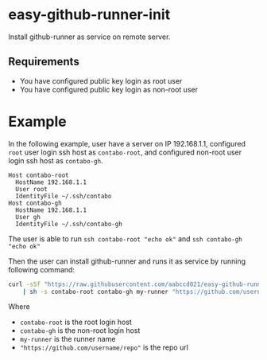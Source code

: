 # easy-github-runner-init
Install github-runner as service on remote server.

## Requirements
- You have configured public key login as root user
- You have configured public key login as non-root user

# Example
In the following example, user have a server on IP 192.168.1.1,
configured `root` user login ssh host as `contabo-root`, and
configured non-root user login ssh host as `contabo-gh`.

```ssh_config
Host contabo-root
  HostName 192.168.1.1
  User root
  IdentityFile ~/.ssh/contabo
Host contabo-gh
  HostName 192.168.1.1
  User gh
  IdentityFile ~/.ssh/contabo-gh
```
The user is able to run `ssh contabo-root "echo ok"` and  `ssh contabo-gh "echo ok"`

Then the user can install github-runner and runs it as service by running following command:

```sh
curl -sSf "https://raw.githubusercontent.com/aabccd021/easy-github-runner-init/main/init.sh" \
    | sh -s contabo-root contabo-gh my-runner "https://github.com/username/repo"
```

Where
- `contabo-root` is the root login host
- `contabo-gh` is the non-root login host
- `my-runner` is the runner name
- `"https://github.com/username/repo"` is the repo url
